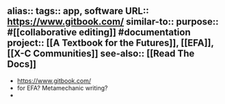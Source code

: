 alias::
tags:: app, software
URL:: https://www.gitbook.com/
similar-to:: 
purpose:: #[[collaborative editing]] #documentation 
project:: [[A Textbook for the Futures]], [[EFA]], [[X-C Communities]]
see-also:: [[Read The Docs]]
-
- https://www.gitbook.com/
- for EFA? Metamechanic writing?
-